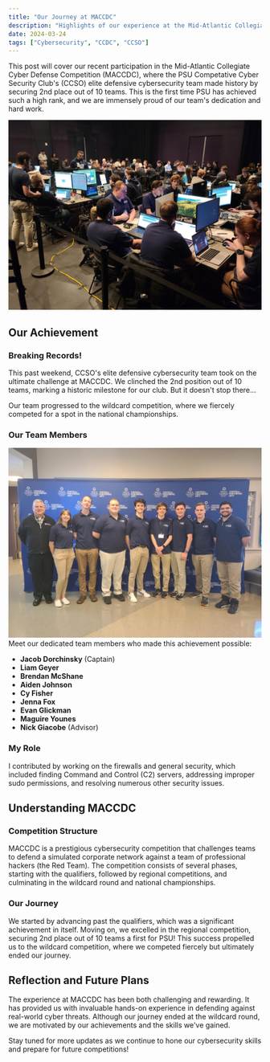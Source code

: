 ```yaml
---
title: "Our Journey at MACCDC"
description: "Highlights of our experience at the Mid-Atlantic Collegiate Cyber Defense Competition"
date: 2024-03-24
tags: ["Cybersecurity", "CCDC", "CCSO"]
---
```


This post will cover our recent participation in the Mid-Atlantic Collegiate Cyber Defense Competition (MACCDC), where the PSU Competative Cyber Security Club's (CCSO) elite defensive cybersecurity team made history by securing 2nd place out of 10 teams. This is the first time PSU has achieved such a high rank, and we are immensely proud of our team's dedication and hard work.

![Comp](comp.png)

## Our Achievement

### Breaking Records!

This past weekend, CCSO's elite defensive cybersecurity team took on the ultimate challenge at MACCDC. We clinched the 2nd position out of 10 teams, marking a historic milestone for our club. But it doesn't stop there…

Our team progressed to the wildcard competition, where we fiercely competed for a spot in the national championships.

### Our Team Members
![Team](team.png)
Meet our dedicated team members who made this achievement possible:
- **Jacob Dorchinsky** (Captain)
- **Liam Geyer**
- **Brendan McShane**
- **Aiden Johnson**
- **Cy Fisher**
- **Jenna Fox**
- **Evan Glickman**
- **Maguire Younes**
- **Nick Giacobe** (Advisor)

### My Role

I contributed by working on the firewalls and general security, which included finding Command and Control (C2) servers, addressing improper sudo permissions, and resolving numerous other security issues.



## Understanding MACCDC

### Competition Structure

MACCDC is a prestigious cybersecurity competition that challenges teams to defend a simulated corporate network against a team of professional hackers (the Red Team). The competition consists of several phases, starting with the qualifiers, followed by regional competitions, and culminating in the wildcard round and national championships.

### Our Journey

We started by advancing past the qualifiers, which was a significant achievement in itself. Moving on, we excelled in the regional competition, securing 2nd place out of 10 teams a first for PSU! This success propelled us to the wildcard competition, where we competed fiercely but ultimately ended our journey.

## Reflection and Future Plans

The experience at MACCDC has been both challenging and rewarding. It has provided us with invaluable hands-on experience in defending against real-world cyber threats. Although our journey ended at the wildcard round, we are motivated by our achievements and the skills we've gained.

Stay tuned for more updates as we continue to hone our cybersecurity skills and prepare for future competitions!
